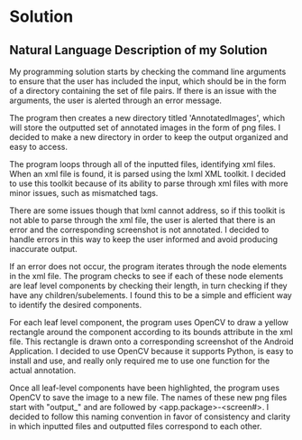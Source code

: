 # Solution

## Natural Language Description of my Solution

My programming solution starts by checking the command line arguments to ensure that the user has included the input, which should be in the form of a directory containing the set of file pairs. If there is an issue with the arguments, the user is alerted through an error message. 

The program then creates a new directory titled 'AnnotatedImages', which will store the outputted set of annotated images in the form of png files. I decided to make a new directory in order to keep the output organized and easy to access. 

The program loops through all of the inputted files, identifying xml files. When an xml file is found, it is parsed using the lxml XML toolkit. I decided to use this toolkit because of its ability to parse through xml files with more minor issues, such as mismatched tags.  

There are some issues though that lxml cannot address, so if this toolkit is not able to parse through the xml file, the user is alerted that there is an error and the corresponding screenshot is not annotated. I decided to handle errors in this way to keep the user informed and avoid producing inaccurate output. 

If an error does not occur, the program iterates through the node elements in the xml file. The program checks to see if each of these node elements are leaf level components by checking their length, in turn checking if they have any children/subelements. I found this to be a simple and efficient way to identify the desired components.

For each leaf level component, the program uses OpenCV to draw a yellow rectangle around the component according to its bounds attribute in the xml file. This rectangle is drawn onto a corresponding screenshot of the Android Application. I decided to use OpenCV because it supports Python, is easy to install and use, and really only required me to use one function for the actual annotation.

Once all leaf-level components have been highlighted, the program uses OpenCV to save the image to a new file. The names of these new png files start with "output_" and are followed by <app.package>-<screen#>. I decided to follow this naming convention in favor of consistency and clarity in which inputted files and outputted files correspond to each other.
